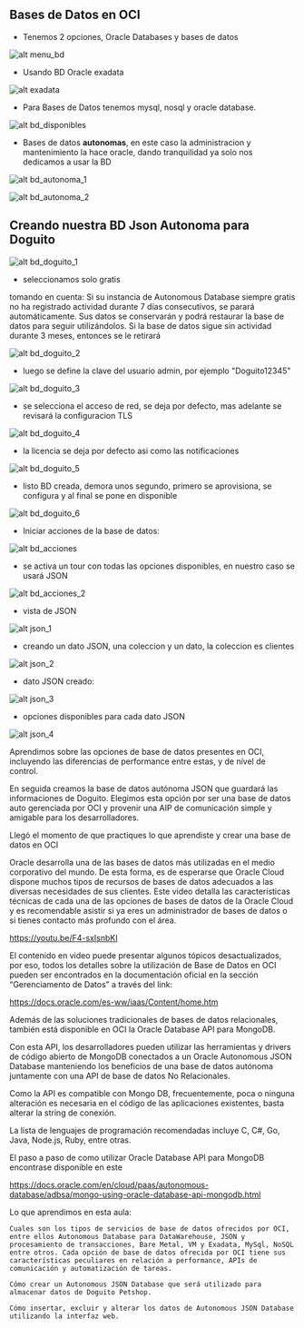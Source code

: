 ## Bases de Datos en OCI

- Tenemos 2 opciones, Oracle Databases y bases de datos

![alt menu_bd](/imagenes/clase01/menu_bd.png)

- Usando BD  Oracle exadata

![alt exadata](/imagenes/clase01/exadata.png)

- Para Bases de Datos tenemos mysql, nosql y oracle database.

![alt bd_disponibles](/imagenes/clase01/bd_disponibles.png)


- Bases de datos **autonomas**, en este caso la administracion y mantenimiento la hace oracle, dando tranquilidad ya solo nos dedicamos a usar la BD

![alt bd_autonoma_1](/imagenes/clase01/bd_autonoma_1.png)

![alt bd_autonoma_2](/imagenes/clase01/bd_autonoma_2.png)

## Creando nuestra BD Json Autonoma para Doguito

![alt bd_doguito_1](/imagenes/clase01/bd_doguito_1.png)

- seleccionamos solo gratis

tomando en cuenta: Si su instancia de Autonomous Database siempre gratis no ha registrado actividad durante 7 días consecutivos, se parará automáticamente. Sus datos se conservarán y podrá restaurar la base de datos para seguir utilizándolos. Si la base de datos sigue sin actividad durante 3 meses, entonces se le retirará

![alt bd_doguito_2](/imagenes/clase01/bd_doguito_2.png)

- luego se define la clave del usuario admin, por ejemplo "Doguito12345"

![alt bd_doguito_3](/imagenes/clase01/bd_doguito_3.png)

- se selecciona el acceso de red, se deja por defecto, mas adelante se revisará la configuracion TLS

![alt bd_doguito_4](/imagenes/clase01/bd_doguito_4.png)

- la licencia se deja por defecto asi como las notificaciones

![alt bd_doguito_5](/imagenes/clase01/bd_doguito_5.png)

- listo BD creada, demora unos segundo, primero se aprovisiona, se configura y al final se pone en disponible

![alt bd_doguito_6](/imagenes/clase01/bd_doguito_6.png)

- Iniciar acciones de la base de datos:

![alt bd_acciones](/imagenes/clase01/bd_acciones.png)

- se activa un tour con todas las opciones disponibles, en nuestro caso se usará JSON

![alt bd_acciones_2](/imagenes/clase01/bd_acciones_2.png)

- vista de JSON

![alt json_1](/imagenes/clase01/json_1.png)

- creando un dato JSON, una coleccion y un dato, la coleccion es clientes

![alt json_2](/imagenes/clase01/json_2.png)

- dato JSON creado:

![alt json_3](/imagenes/clase01/json_3.png)

- opciones disponibles para cada dato JSON

![alt json_4](/imagenes/clase01/json_4.png)


Aprendimos sobre las opciones de base de datos presentes en OCI, incluyendo las diferencias de performance entre estas, y de nível de control.

En seguida creamos la base de datos autónoma JSON que guardará las informaciones de Doguito. Elegimos esta opción por ser una base de datos auto gerenciada por OCI y provenir una AIP de comunicación simple y amigable para los desarrolladores.

Llegó el momento de que practiques lo que aprendiste y crear una base de datos en OCI


Oracle desarrolla una de las bases de datos más utilizadas en el medio corporativo del mundo. De esta forma, es de esperarse que Oracle Cloud dispone muchos tipos de recursos de bases de datos adecuados a las diversas necesidades de sus clientes. Este video detalla las características técnicas de cada una de las opciones de bases de datos de la Oracle Cloud y es recomendable asistir si ya eres un administrador de bases de datos o si tienes contacto más profundo con el área.

https://youtu.be/F4-sxIsnbKI

El contenido en video puede presentar algunos tópicos desactualizados, por eso, todos los detalles sobre la utilización de Base de Datos en OCI pueden ser encontrados en la documentación oficial en la sección “Gerenciamento de Datos” a través del link:

https://docs.oracle.com/es-ww/iaas/Content/home.htm


Además de las soluciones tradicionales de bases de datos relacionales, también está disponible en OCI la Oracle Database API para MongoDB.

Con esta API, los desarrolladores pueden utilizar las herramientas y drivers de código abierto de MongoDB conectados a un Oracle Autonomous JSON Database manteniendo los beneficios de una base de datos autónoma juntamente con una API de base de datos No Relacionales.

Como la API es compatible con Mongo DB, frecuentemente, poca o ninguna alteración es necesaria en el código de las aplicaciones existentes, basta alterar la string de conexión.

La lista de lenguajes de programación recomendadas incluye C, C#, Go, Java, Node.js, Ruby, entre otras.

El paso a paso de como utilizar Oracle Database API para MongoDB encontrase disponible en este

https://docs.oracle.com/en/cloud/paas/autonomous-database/adbsa/mongo-using-oracle-database-api-mongodb.html




Lo que aprendimos en esta aula:

    Cuales son los tipos de servicios de base de datos ofrecidos por OCI, entre ellos Autonomous Database para DataWarehouse, JSON y procesamiento de transacciones, Bare Metal, VM y Exadata, MySql, NoSQL entre otros. Cada opción de base de datos ofrecida por OCI tiene sus características peculiares en relación a performance, APIs de comunicación y automatización de tareas.

    Cómo crear un Autonomous JSON Database que será utilizado para almacenar datos de Doguito Petshop.

    Cómo insertar, excluir y alterar los datos de Autonomous JSON Database utilizando la interfaz web.

